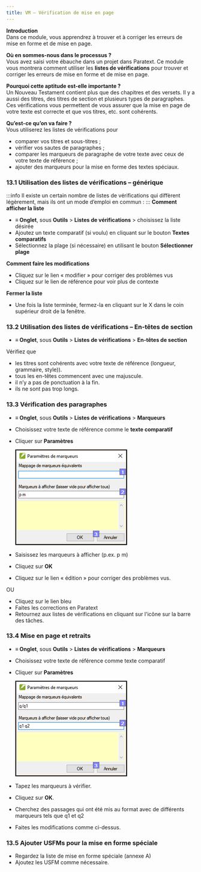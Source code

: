 ```yaml
---
title: VM – Vérification de mise en page
---
```

**Introduction**  
Dans ce module, vous apprendrez à trouver et à corriger les erreurs de mise en forme et de mise en page.

**Où en sommes-nous dans le processus ?**  
Vous avez saisi votre ébauche dans un projet dans Paratext. Ce module vous montrera comment utiliser les **listes de vérifications** pour trouver et corriger les erreurs de mise en forme et de mise en page.

**Pourquoi cette aptitude est-elle importante ?**  
Un Nouveau Testament contient plus que des chapitres et des versets. Il y a aussi des titres, des titres de section et plusieurs types de paragraphes. Ces vérifications vous permettent de vous assurer que la mise en page de votre texte est correcte et que vos titres, etc. sont cohérents.

**Qu’est-ce qu’on va faire ?**  
Vous utiliserez les listes de vérifications pour

-  comparer vos titres et sous-titres ;
-  vérifier vos sautes de paragraphes ;
-  comparer les marqueurs de paragraphe de votre texte avec ceux de votre texte de référence ;
-  ajouter des marqueurs pour la mise en forme des textes spéciaux.

### 13.1 Utilisation des listes de vérifications – générique
:::info
Il existe un certain nombre de listes de vérifications qui diffèrent légèrement, mais ils ont un mode d’emploi en commun :
:::
**Comment afficher la liste**  
-  **≡ Onglet**, sous **Outils** \> **Listes de vérifications** \> choisissez la liste désirée
-  Ajoutez un texte comparatif (si voulu) en cliquant sur le bouton **Textes comparatifs**
-  Sélectionnez la plage (si nécessaire) en utilisant le bouton **Sélectionner plage**

**Comment faire les modifications**  
-  Cliquez sur le lien « modifier » pour corriger des problèmes vus
-  Cliquez sur le lien de référence pour voir plus de contexte

**Fermer la liste**  
-  Une fois la liste terminée, fermez-la en cliquant sur le X dans le coin supérieur droit de la fenêtre.

### 13.2 Utilisation des listes de vérifications – En-têtes de section

-  **≡ Onglet**, sous **Outils** \> **Listes de vérifications** \> **En-têtes de section**

Vérifiez que

-  les titres sont cohérents avec votre texte de référence (longueur, grammaire, style)).
-  tous les en-têtes commencent avec une majuscule.
-  il n’y a pas de ponctuation à la fin.
-  ils ne sont pas trop longs.

### 13.3 Vérification des paragraphes

-  **≡ Onglet**, sous **Outils** \> **Listes de vérifications** \> **Marqueurs**
-  Choisissez votre texte de référence comme le **texte comparatif**
-  Cliquer sur **Paramètres**

    ![](../media/211be6500ac58eca4fcc4a18caa446cb.png)

-  Saisissez les marqueurs à afficher (p.ex. p m)
-  Cliquez sur **OK**
-  Cliquez sur le lien « édition » pour corriger des problèmes vus.

OU

-  Cliquez sur le lien bleu
-  Faites les corrections en Paratext
-  Retournez aux listes de vérifications en cliquant sur l'icône sur la barre des tâches.

### 13.4 Mise en page et retraits

-  **≡ Onglet**, sous **Outils** \> **Listes de vérifications** \> **Marqueurs**
-  Choisissez votre texte de référence comme texte comparatif
-  Cliquer sur **Paramètres**

    ![](../media/e6adef6cccbc83bfda373cc0ff1e631f.png)

-  Tapez les marqueurs à vérifier.
-  Cliquez sur **OK**.
-  Cherchez des passages qui ont été mis au format avec de différents marqueurs tels que q1 et q2
-  Faites les modifications comme ci-dessus.

### 13.5 Ajouter USFMs pour la mise en forme spéciale

-  Regardez la liste de mise en forme spéciale (annexe A)
-  Ajoutez les USFM comme nécessaire.
